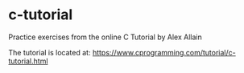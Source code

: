 # c-tutorial
Practice exercises from the online C Tutorial by Alex Allain

The tutorial is located at: https://www.cprogramming.com/tutorial/c-tutorial.html
